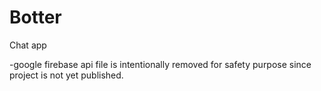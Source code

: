 # Botter
Chat app 

-google firebase api file is intentionally removed for safety purpose since project is not yet published.
